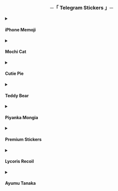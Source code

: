 <h3 align="center">
    ─「 Telegram Stickers 」─
</h3>

<details>
<summary><h4>iPhone Memoji</h4></summary>

<div align="center"> <img src="https://github.com/ikx7a/Stickers/blob/main/Resources/1.jpg">

<b>
• <a href="https://t.me/addstickers/Maxim1XStickers"> iPhone Memoji 1</a> ✘ <a href="https://t.me/addstickers/Maxim3XStickers"> iPhone Memoji 2</a> •

• <a href="https://t.me/addstickers/Maxim4XStickers"> iPhone Memoji 3</a> ✘ <a href="https://t.me/addstickers/Maxim5XStickers"> iPhone Memoji 4</a> • 

</b>
</div>
</details>
<details>
<summary><h4> Mochi Cat</h4></summary>

<div align="center"> <img src="https://github.com/ikx7a/Stickers/blob/main/Resources/2.jpg">

<b>
• <a href="https://t.me/addstickers/Maxim7XStickers">VOLUME 1</a> ✘ <a href="https://t.me/addstickers/Maxim8XStickers">VOLUME 2</a> •

• <a href="https://t.me/addstickers/Maxim11XStickers">VOLUME 3</a> ✘ <a href="https://t.me/addstickers/Maxim13XStickers">VOLUME 4</a> •
</b>
</div>
</details>
<details>
<summary><h4>Cutie Pie</h4></summary>

<div align="center"> <img src="https://github.com/ikx7a/Stickers/blob/main/Resources/6.jpg">

<b>
▷ <a href="https://t.me/addstickers/Maxim14XStickers">Get Sticker</a> ◁

</b>
</div>
</details>
<details>
<summary><h4>Teddy Bear</h4></summary>

<div align="center"> <img src="https://github.com/ikx7a/Stickers/blob/main/Resources/7.jpg">

<b>
▷ <a href="https://t.me/addstickers/Maxim15XSticker">Get Stickers</a> ◁

</b>
</div>
</details>
<details>
<summary><h4>Piyanka Mongia</h4></summary>

<div align="center"> <img src="https://github.com/ikx7a/Stickers/blob/main/Resources/8.jpg">

<b>
▷ <a href="https://t.me/addstickers/PriyankaMongia">Get Sticker</a> ◁

</b>
</div>
</details>
<details>
<summary><h4>Premium Stickers</h4></summary>

<div align="center"> <img src="https://github.com/ikx7a/Stickers/blob/main/Resources/Gif.mp4">

<b>
▷ <a href="https://t.me/addstickers/Maxim16XStickers">Get Sticker</a> ◁

</b>
</div>
</details>
<details>
<summary><h4>Lycoris Recoil</h4></summary>

<div align="center"> <img src="https://github.com/ikx7a/Stickers/blob/main/Resources/9.jpg">

<b>
▷ <a href="https://t.me/addstickers/Maxim17XStickers">Get Sticker</a> ◁

</b>
</div>
</details>
<details>
<summary><h4>Ayumu Tanaka</h4></summary>

<div align="center"> <img src="https://github.com/ikx7a/Stickers/blob/main/Resources/10.jpg">

<b>
▷ <a href="https://t.me/addstickers/Maxim18XStickers">Get Sticker</a> ◁

</b>
</div>
</details>






